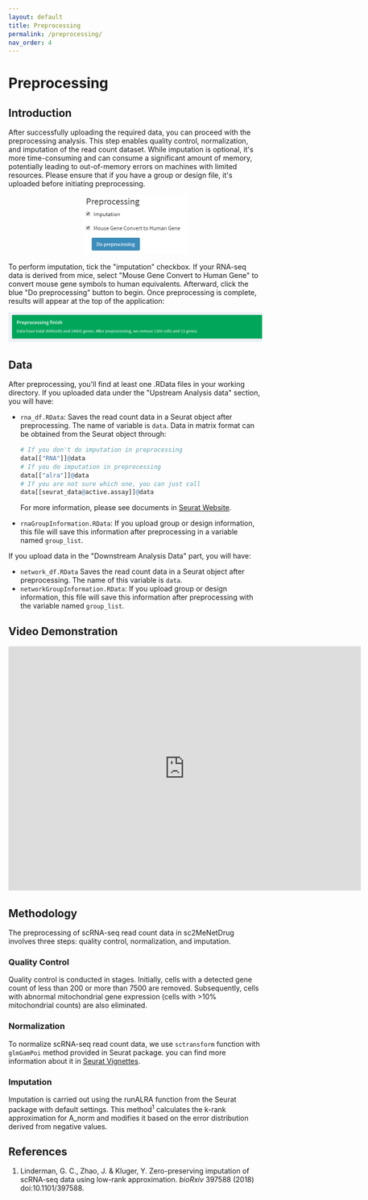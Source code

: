 ```yaml
---
layout: default
title: Preprocessing
permalink: /preprocessing/
nav_order: 4
---
```


# Preprocessing

## Introduction

After successfully uploading the required data, you can proceed with the preprocessing analysis. This step enables quality control, normalization, and imputation of the read count dataset. While imputation is optional, it's more time-consuming and can consume a significant amount of memory, potentially leading to out-of-memory errors on machines with limited resources. Please ensure that if you have a group or design file, it's uploaded before initiating preprocessing.

<p align="center"><img src="../pic/preprocessing.png" alt="Preprocessing" style="zoom:50%;" /></p>

To perform imputation, tick the "imputation" checkbox. If your RNA-seq data is derived from mice, select "Mouse Gene Convert to Human Gene" to convert mouse gene symbols to human equivalents. Afterward, click the blue "Do preprocessing" button to begin. Once preprocessing is complete, results will appear at the top of the application:
<p align="center"><img src="../pic/preprocessingFinish.png" alt="Preprocessing finish announcement" style="zoom:50%;" /></p>

## Data

After preprocessing, you'll find at least one .RData files in your working directory. If you uploaded data under the "Upstream Analysis data" section, you will have:

* `rna_df.RData`: Saves the read count data in a Seurat object after preprocessing. The name of variable is `data`.  Data in matrix format can be obtained from the Seurat object through:

  ```R
  # If you don't do imputation in preprocessing
  data[["RNA"]]@data
  # If you do imputation in preprocessing
  data[["alra"]]@data
  # If you are not sure which one, you can just call
  data[[seurat_data@active.assay]]@data
  ```

  For more information, please see documents in [Seurat Website](https://satijalab.org/seurat/).

* `rnaGroupInformation.RData`: If you upload group or design information, this file will save this information after preprocessing in a variable named `group_list`.

If you upload data in the "Downstream Analysis Data" part, you will have:

* `network_df.RData` Saves the read count data in a Seurat object after preprocessing. The name of this variable is `data`. 
* `networkGroupInformation.RData`: If you upload group or design information, this file will save this information after preprocessing with the variable named `group_list`.



## Video Demonstration

<iframe width="700" height="485" src="https://www.youtube.com/embed/kH4FJPaxWUc" frameborder="0" allow="accelerometer; autoplay; clipboard-write; encrypted-media; gyroscope; picture-in-picture" allowfullscreen></iframe>

## Methodology

The preprocessing of scRNA-seq read count data in sc2MeNetDrug involves three steps: quality control, normalization, and imputation.
### Quality Control

Quality control is conducted in stages. Initially, cells with a detected gene count of less than 200 or more than 7500 are removed. Subsequently, cells with abnormal mitochondrial gene expression (cells with >10% mitochondrial counts) are also eliminated.
### Normalization

To normalize scRNA-seq read count data, we use `sctransform` function with `glmGamPoi` method provided in Seurat package. you can find more information about it in [Seurat Vignettes](https://satijalab.org/seurat/articles/sctransform_vignette).

### Imputation

Imputation is carried out using the runALRA function from the Seurat package with default settings. This method<sup>1</sup> calculates the k-rank approximation for A_norm and modifies it based on the error distribution derived from negative values.


## References

1. Linderman, G. C., Zhao, J. & Kluger, Y. Zero-preserving imputation of scRNA-seq data using low-rank approximation. *bioRxiv* 397588 (2018) doi:10.1101/397588.



